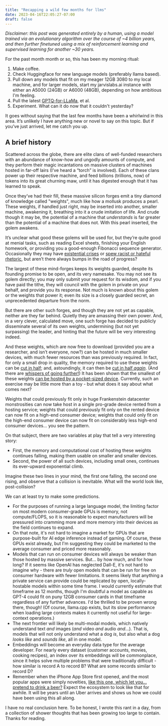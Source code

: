 ```yaml
---
title: "Recapping a wild few months for llms"
date: 2023-04-16T22:05:27-07:00
draft: false
---
```


*Disclaimer: this post was generated entirely by a human, using a model trained via an evolutionary algorithm over the course of ~4 billion years, and then further finetuned using a mix of reinforcement learning and supervised learning for another ~30 years.*

For the past month month or so, this has been my morning ritual:

1. Make coffee.
1. Check Huggingface for new language models (preferably llama based).
1. Pull down any models that fit on my meager 12GB 3080 to my local machine, and for larger models, start my jarvislabs.ai instance with either an A5000 (24GB) or A6000 (48GB), depending on how ambitious I'm feeling.
1. Pull the latest [GPTQ-for-LLaMa](https://github.com/qwopqwop200/GPTQ-for-LLaMa), et al.
1. Experiment. What can it do now that it couldn't yesterday?

It goes without saying that the last few months have been a whirlwind in this area. It’s unlikely I have anything new or novel to say on this topic. But if you’ve just arrived, let me catch you up.

## A brief history

Scattered across the globe, there are elite clans of well-funded researchers with an abundance of know-how and ungodly amounts of compute, and they perform their magic incantations on massive clusters of machines hosted in far-off lairs (I’ve heard a “torch” is involved). Each of these clans power up their respective machine, and feed billions (trillions, now) of tokens into its great churning maw, until it has digested enough that it has learned to speak.

Once they’ve had their fill, these massive silicon forges emit a tiny diamond of knowledge called "weights", much like how a mollusk produces a pearl. These weights, if handled just right, may be inserted into another, smaller machine, awakening it, breathing into it a crude imitation of life. And crude though it may be, the potential of a machine that *understands* is far greater than the potential of a machine that does not. With this pearl inserted, the golem awakens.

It’s unclear what good these golems will be used for, but they’re quite good at menial tasks, such as reading Excel sheets, finishing your English homework, or providing you a good-enough Fibonacci sequence generator. Occasionally they may have [existential crises](https://www.theverge.com/2023/2/15/23599072/microsoft-ai-bing-personality-conversations-spy-employees-webcams) or [spew racist or hateful rhetoric](https://techcrunch.com/2023/04/12/researchers-discover-a-way-to-make-chatgpt-consistently-toxic/), but aren’t there always bumps in the road of progress?

The largest of these mind-forges keeps its weights guarded, despite its founding promise to be open, and its very namesake. You may not see its golem directly; you may only submit your request for its wisdom, and if you have paid the tithe, they will council with the golem in private on your behalf, and provide you its response. Not much is known about this golem or the weights that power it; even its size is a closely guarded secret, an unprecedented departure from the norm.

But there are other such forges, and though they are not yet as capable, neither are they far behind. Quietly they are amassing their own power.  And, in a very clever, calculated move, one such forge has decided to publicly disseminate several of its own weights, undermining (but not yet surpassing) the leader, and hinting that the future will be very interesting indeed.

And these weights, which are now free to download (provided you are a researcher, and isn’t everyone, now?) can be hosted in much smaller devices, with much fewer resources than was previously required. In fact, for only a small drop in quality, the memory required to use these weights can be [cut in half](https://huggingface.co/decapoda-research/llama-7b-hf-int8); and, astoundingly, it can then be [cut in half *again*](https://github.com/qwopqwop200/GPTQ-for-LLaMa). (And there are [whispers of going further!](https://nolanoorg.substack.com/p/int-4-llama-is-not-enough-int-3-and)) It has been shown that the smallest of these weights [can be hosted by a pocket-sized device](https://ivonblog.com/en-us/posts/alpaca-cpp-termux-android/). Currently, such an exercise may be little more than a toy - but what does it say about what comes next?

Weights that could previously fit only in huge Frankenstein datacenter monstrosities can now take host in a single pro-grade device rented from a hosting service; weights that could previously fit only on the rented device can now fit on a high-end consumer device; weights that could only fit on the high-end consumer device can now fit on considerably less high-end consumer devices… you see the pattern.

On that subject, there are two variables at play that tell a very interesting story:

- First, the memory and computational cost of hosting these weights continues falling, making them usable on smaller and smaller devices.
- Second, the power of all such devices, including small ones, continues its ever-upward exponential climb.

Imagine these two lines in your mind, the first one falling, the second one rising, and observe that a collision is inevitable. What will the world look like, post-collision?

We can at least try to make some predictions.

- For the purposes of running a large language model, the limiting factor on most modern consumer-grade GPUs is memory, not compute/FLOPS, so it is reasonable to expect manufacturers will be pressured into cramming more and more memory into their devices as the field continues to expand.
- On that note, it's not hard to imagine a market for GPUs that are purpose-built for AI edge inference instead of gaming. Of course, these GPUs exist already, but I'm suggesting they could be marketed to the average consumer and priced more reasonably.
- Models that can run on consumer devices will always be weaker than those hosted by massive services. But... by how much, and for how long? If it seems like OpenAI has neglected Dall-E, it's not hard to imagine why - there are *truly* open models that can be run for free on consumer hardware with fewer limitations. It seems likely that anything a private service can provide could be replicated by open, locally-hostable models within some time frame. I would currently estimate that timeframe as 12 months, though I'm doubtful a model as capable as GPT-4 could fit on puny 12GB consumer cards in that timeframe regardless of any further advances. I'd be thrilled to be proven wrong there, though! (Of course, llama.cpp exists, but its slow performance when loading large contexts makes it currently not useful for large-context operations.)
- The next frontier will likely be multi-modal models, which natively understand text *and* images (*and* video *and* audio *and*...). That is, models that will not only understand what a dog *is*, but also what a dog *looks like* and *sounds like*, all in one model.
- Embeddings will become an everyday data type for the average developer. For nearly every dataset (customer accounts, movies, cooking recipes), an index over its embeddings will be commonplace, since it helps solve multiple problems that were traditionally difficult - how similar is record A to record B? What are some records similar to record D?
- Remember when the iPhone App Store first opened, and the most popular apps were simply novelties, [like this one, which let you... pretend to drink a beer?](https://www.youtube.com/watch?v=A3MfQIswl3k) Expect the ecosystem to look like that for awhile. It will be years until an Uber arrives and shows us how we could have been using this all along.

I have no real conclusion here. To be honest, I wrote this rant in a day, from a collection of shower thoughts that has been growing too large to contain. Thanks for reading.
